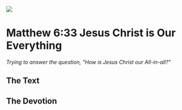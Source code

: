 <img class="intro-right" src="/images/art-matthew.jpg">

# Matthew 6:33 Jesus Christ is Our Everything

*Trying to answer the question, "How is Jesus Christ our All-in-all?"*

## The Text

## The Devotion